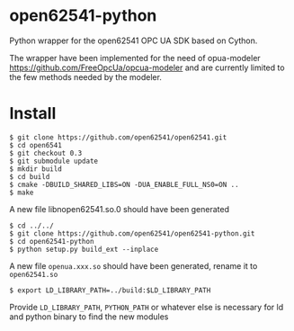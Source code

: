 # open62541-python
Python wrapper for the open62541 OPC UA SDK based on Cython.

The wrapper have been implemented for the need of opua-modeler https://github.com/FreeOpcUa/opcua-modeler and are currently limited to the few methods needed by the modeler.

# Install
```console
$ git clone https://github.com/open62541/open62541.git
$ cd open6541
$ git checkout 0.3
$ git submodule update
$ mkdir build
$ cd build
$ cmake -DBUILD_SHARED_LIBS=ON -DUA_ENABLE_FULL_NS0=ON ..
$ make
```
A new file libnopen62541.so.0 should have been generated

```console
$ cd ../../
$ git clone https://github.com/open62541/open62541-python.git
$ cd open62541-python
$ python setup.py build_ext --inplace
```

A new file `openua.xxx.so` should have been generated, rename it to `open62541.so`

```console
$ export LD_LIBRARY_PATH=../build:$LD_LIBRARY_PATH
```
Provide `LD_LIBRARY_PATH`, `PYTHON_PATH` or whatever else is necessary for ld and python binary to find the new modules
